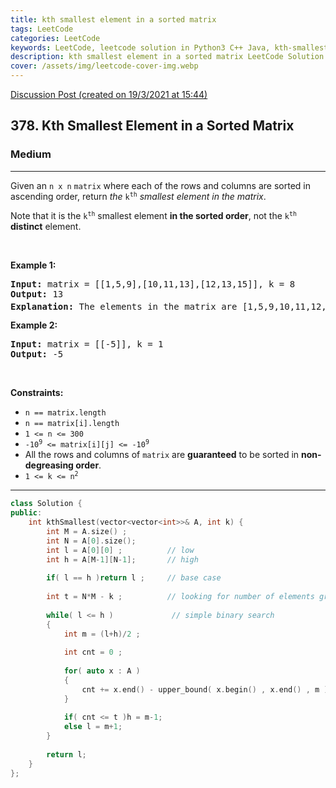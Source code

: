 ```yaml
---
title: kth smallest element in a sorted matrix
tags: LeetCode
categories: LeetCode
keywords: LeetCode, leetcode solution in Python3 C++ Java, kth-smallest-element-in-a-sorted-matrix solution
description: kth smallest element in a sorted matrix LeetCode Solution Explained
cover: /assets/img/leetcode-cover-img.webp
---
```



[Discussion Post (created on 19/3/2021 at 15:44)](https://leetcode.com/problems/kth-smallest-element-in-a-sorted-matrix/discuss/?currentPage=1&orderBy=most_votes&query=)  
<h2>378. Kth Smallest Element in a Sorted Matrix</h2><h3>Medium</h3><hr><div><p>Given an <code>n x n</code> <code>matrix</code> where each of the rows and columns are sorted in ascending order, return <em>the</em> <code>k<sup>th</sup></code> <em>smallest element in the matrix</em>.</p>

<p>Note that it is the <code>k<sup>th</sup></code> smallest element <strong>in the sorted order</strong>, not the <code>k<sup>th</sup></code> <strong>distinct</strong> element.</p>

<p>&nbsp;</p>
<p><strong>Example 1:</strong></p>

<pre><strong>Input:</strong> matrix = [[1,5,9],[10,11,13],[12,13,15]], k = 8
<strong>Output:</strong> 13
<strong>Explanation:</strong> The elements in the matrix are [1,5,9,10,11,12,13,<u><strong>13</strong></u>,15], and the 8<sup>th</sup> smallest number is 13
</pre>

<p><strong>Example 2:</strong></p>

<pre><strong>Input:</strong> matrix = [[-5]], k = 1
<strong>Output:</strong> -5
</pre>

<p>&nbsp;</p>
<p><strong>Constraints:</strong></p>

<ul>
	<li><code>n == matrix.length</code></li>
	<li><code>n == matrix[i].length</code></li>
	<li><code>1 &lt;= n &lt;= 300</code></li>
	<li><code>-10<sup>9</sup> &lt;= matrix[i][j] &lt;= -10<sup>9</sup></code></li>
	<li>All the rows and columns of <code>matrix</code> are <strong>guaranteed</strong> to be sorted in <strong>non-degreasing order</strong>.</li>
	<li><code>1 &lt;= k &lt;= n<sup>2</sup></code></li>
</ul>
</div>

---




```cpp
class Solution {
public:
    int kthSmallest(vector<vector<int>>& A, int k) {
        int M = A.size() ;
        int N = A[0].size();
        int l = A[0][0] ;          // low 
        int h = A[M-1][N-1];       // high 
        
        if( l == h )return l ;     // base case 
       
        int t = N*M - k ;          // looking for number of elements greater than me 
       
        while( l <= h )             // simple binary search 
        {
            int m = (l+h)/2 ; 
            
            int cnt = 0 ; 
            
            for( auto x : A )
            {
                cnt += x.end() - upper_bound( x.begin() , x.end() , m )  ;  
            }
            
            if( cnt <= t )h = m-1; 
            else l = m+1; 
        }
       
        return l;
    }
};
```
